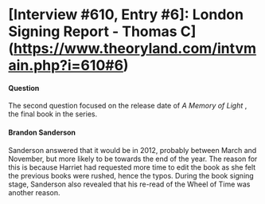 # [Interview #610, Entry #6]: London Signing Report - Thomas C](https://www.theoryland.com/intvmain.php?i=610#6)

#### Question

The second question focused on the release date of
*A Memory of Light*
, the final book in the series.

#### Brandon Sanderson

Sanderson answered that it would be in 2012, probably between March and November, but more likely to be towards the end of the year. The reason for this is because Harriet had requested more time to edit the book as she felt the previous books were rushed, hence the typos. During the book signing stage, Sanderson also revealed that his re-read of the Wheel of Time was another reason.

